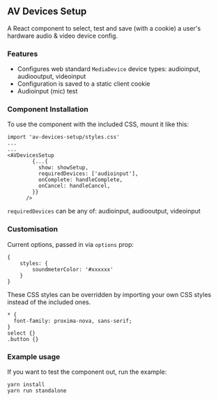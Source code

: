 ## AV Devices Setup

A React component to select, test and save (with a cookie) a user's hardware audio & video device config.

### Features

- Configures web standard `MediaDevice` device types: audioinput, audiooutput, videoinput
- Configuration is saved to a static client cookie
- Audioinput (mic) test

### Component Installation

To use the component with the included CSS, mount it like this:

```
import 'av-devices-setup/styles.css'
...
...
<AVDevicesSetup
        {...{
          show: showSetup,
          requiredDevices: ['audioinput'],
          onComplete: handleComplete,
          onCancel: handleCancel,
        }}
      />
```
`requiredDevices` can be any of: audioinput, audiooutput, videoinput

### Customisation
Current options, passed in via `options` prop:

```
{
    styles: {
        soundmeterColor: '#xxxxxx'
    }
}
```

These CSS styles can be overridden by importing your own CSS styles instead of the included ones.
```
* {
  font-family: proxima-nova, sans-serif;
}
select {}
.button {}
```

### Example usage

If you want to test the component out, run the example:

```
yarn install
yarn run standalone
```
